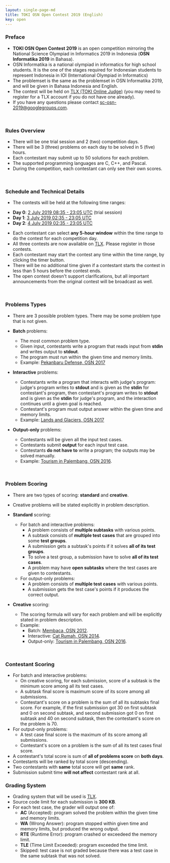 ```yaml
---
layout: single-page-md
title: TOKI OSN Open Contest 2019 (English)
key: open
---
```


### Preface

- **TOKI OSN Open Contest 2019** is an open competition mirroring the National Science Olympiad in Informatics 2019 in Indonesia (**OSN Informatika 2019** in Bahasa).
- OSN Informatika is a national olympiad in informatics for high school students. It is the one of the stages required for Indonesian students to represent Indonesia in IOI (International Olympiad in Informatics)
- The problemset is the same as the problemset in OSN Informatika 2019, and will be given in Bahasa Indonesia and English.
- The contest will be held on [TLX (TOKI Online Judge)](https://tlx.toki.id/contests) (you may need to register for a TLX account if you do not have one already).
- If you have any questions please contact [sc-osn-2019@googlegroups.com](mailto:sc-osn-2019@googlegroups.com).

<br>

### Rules Overview

* There will be one trial session and 2 (two) competition days.
* There will be 3 (three) problems on each day to be solved in 5 (five) hours.
* Each contestant may submit up to 50 solutions for each problem.
* The supported programming languages are C, C++, and Pascal.
* During the competition, each contestant can only see their own scores.

<br>

### Schedule and Technical Details

- The contests will be held at the following time ranges:
* **Day 0**: [2 July 2019 08:35 - 23:05 UTC](https://www.timeanddate.com/worldclock/fixedtime.html?msg=TOKI+OSN+Open+Contest+2019+Day+0&iso=20190701T1535&p1=108&ah=14&am=30) (trial session)
* **Day 1**: [3 July 2019 02:35 - 23:05 UTC](https://www.timeanddate.com/worldclock/fixedtime.html?msg=TOKI+OSN+Open+Contest+2019+Day+1&iso=20190702T0935&p1=108&ah=20&am=30)
* **Day 2**: [4 July 2019 02:35 - 23:05 UTC](https://www.timeanddate.com/worldclock/fixedtime.html?msg=TOKI+OSN+Open+Contest+2019+Day+2&iso=20190703T0935&p1=108&ah=20&am=30)

- Each contestant can select **any 5-hour window** within the time range to do the contest for each competition day.
- All three contests are now available on [TLX](https://tlx.toki.id/contests). Please register in those contests.
- Each contestant may start the contest any time within the time range, by clicking the timer button.
- There will be no additional time given if a contestant starts the contest in less than 5 hours before the contest ends.
- The open contest doesn't support clarifications, but all important announcements from the original contest will be broadcast as well.

<br>

### Problems Types

- There are 3 possible problem types. There may be some problem type that is not given.

- **Batch** problems:
  * The most common problem type.
  * Given input, contestants write a program that reads input from **stdin** and writes output to **stdout**.
  * The program must run within the given time and memory limits.
  * Example: [Pekanbaru Defense, OSN 2017](https://training.ia-toki.org/problemsets/91/problems/469/)

- **Interactive** problems:
  * Contestants write a program that interacts with judge's program: judge's program writes to **stdout** and is given as the **stdin** for contestant's program, then contestant's program writes to **stdout** and is given as the **stdin** for judge's program, and the interaction continues until a given goal is reached.
  * Contestant's program must output answer within the given time and memory limits.
  * Example: [Lands and Glaciers, OSN 2017](https://training.ia-toki.org/problemsets/91/problems/471/)

- **Output-only** problems:
  * Contestants will be given all the input test cases.
  * Contestants submit **output** for each input test case.
  * Contestants **do not have to** write a program; the outputs may be solved manually.
  * Example: [Tourism in Palembang, OSN 2016](https://training.ia-toki.org/problemsets/54/problems/259/).

<br>

### Problem Scoring

* There are two types of scoring: **standard** and **creative**.
* Creative problems will be stated explicitly in problem description.

* **Standard** scoring:
  * For batch and interactive problems:
    * A problem consists of **multiple subtasks** with various points.
    * A subtask consists of **multiple test cases** that are grouped into some **test groups**.
    * A submission gets a subtask's points if it solves **all of its test groups**.
    * To solve a test group, a submission have to solve **all of its test cases**.
    * A problem may have **open subtasks** where the test cases are given to contestants.
  * For output-only problems:
    * A problem consists of **multiple test cases** with various points.
    * A submission gets the test case's points if it produces the correct output.

* **Creative** scoring:
  * The scoring formula will vary for each problem and will be explicitly stated in problem description.
  * Example:
    * Batch: [Membaca, OSN 2012](https://training.ia-toki.org/problemsets/45/problems/224/).
    * Interactive: [Cat Rumah, OSN 2014](https://training.ia-toki.org/problemsets/39/problems/202/).
    * Output-only: [Tourism in Palembang, OSN 2016](https://training.ia-toki.org/problemsets/54/problems/259/).

<br>

### Contestant Scoring

* For batch and interactive problems:
  * On creative scoring, for each submission, score of a subtask is the minimum score among all its test cases.
  * A subtask final score is maximum score of its score among all submissions.
  * Contestant's score on a problem is the sum of all its subtasks final score.
  For example, if the first submission got 30 on first subtask and 0 on second subtask, and second submission got 0 on first subtask and 40 on second subtask, then the contestant's score on the problem is 70.
* For output-only problems:
  * A test case final score is the maximum of its score among all submissions.
  * Contestant's score on a problem is the sum of all its test cases final score.
* A contestant's total score is sum of **all of problems score** on **both days**.
* Contestants will be ranked by total score (descending).
* Two contestants with **same** total score will get **same** rank.
* Submission submit time **will not affect** contestant rank at all.

### Grading System

* Grading system that will be used is [TLX](https://tlx.toki.id).
* Source code limit for each submission is **300 KB**.
* For each test case, the grader will output one of:
  * **AC** (Accepted): program solved the problem within the given time and memory limits.
  * **WA** (Wrong Answer): program stopped within given time and memory limits, but produced the wrong output.
  * **RTE** (Runtime Error): program crashed or exceedeed the memory limit.
  * **TLE** (Time Limit Exceeded): program exceeded the time limit.
  * Skipped: test case is not graded because there was a test case in the same subtask that was not solved.
